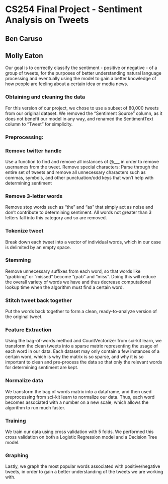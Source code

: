 # CS254 Final Project - Sentiment Analysis on Tweets
## Ben Caruso
## Molly Eaton

Our goal is to correctly classify the sentiment - positive or negative - of a group of tweets, for the purposes of better understanding natural language processing and eventually using the model to gain a better knowledge of how people are feeling about a certain idea or media news. 

### Obtaining and cleaning the data
For this version of our project, we chose to use a subset of 80,000 tweets from our original dataset. We removed the “Sentiment Source” column, as it does not benefit our model in any way, and renamed the SentimentText column to “Tweet” for simplicity.

### Preprocessing:
### Remove twitter handle 
Use a function to find and remove all instances of @___ in order to remove usernames from the tweet.
Remove special characters: Parse through the entire set of tweets and remove all unnecessary characters such as commas, symbols, and other punctuation/odd keys that won’t help with determining sentiment
### Remove 3-letter words
Remove stop words such as “the” and “as” that simply act as noise and don’t contribute to determining sentiment. All words not greater than 3 letters fall into this category and so are removed.
### Tokenize tweet
Break down each tweet into a vector of individual words, which in our case is delimited by an empty space.
### Stemming
Remove unnecessary suffixes from each word, so that words like “grabbing” or “missed” become “grab” and “miss”. Doing this will reduce the overall variety of words we have and thus decrease computational lookup time when the algorithm must find a certain word.
### Stitch tweet back together 
Put the words back together to form a clean, ready-to-analyze version of the original tweet.

### Feature Extraction
Using the bag-of-words method and CountVectorizer from sci-kit learn, we transform the clean tweets into a sparse matrix representing the usage of each word in our data. Each dataset may only contain a few instances of a certain word, which is why the matrix is so sparse, and why it is so important to clean and pre-process the data so that only the relevant words for determining sentiment are kept. 
### Normalize data
We transform the bag of words matrix into a dataframe, and then used preprocessing from sci-kit learn to normalize our data. Thus, each word becomes associated with a number on a new scale, which allows the algorithm to run much faster.

### Training
We train our data using cross validation with 5 folds. We performed this cross validation on both a Logistic Regression model and a Decision Tree model.

### Graphing
Lastly, we graph the most popular words associated with positive/negative tweets, in order to gain a better understanding of the tweets we are working with.
